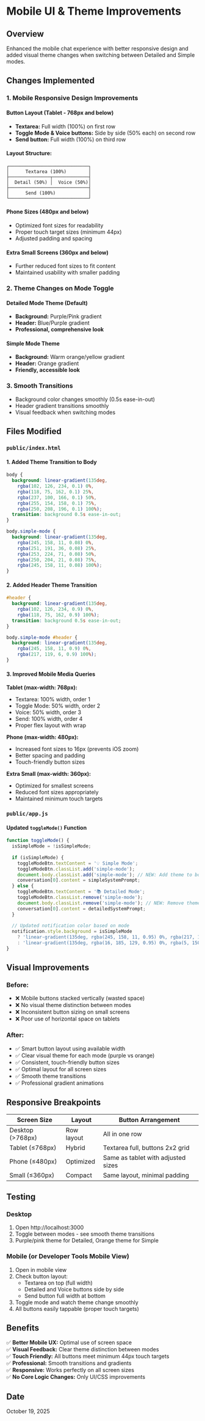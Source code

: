 # Mobile UI & Theme Improvements

## Overview

Enhanced the mobile chat experience with better responsive design and added visual theme changes when switching between Detailed and Simple modes.

## Changes Implemented

### 1. Mobile Responsive Design Improvements

#### Button Layout (Tablet - 768px and below)
- **Textarea:** Full width (100%) on first row
- **Toggle Mode & Voice buttons:** Side by side (50% each) on second row
- **Send button:** Full width (100%) on third row

#### Layout Structure:
```
┌─────────────────────────────┐
│      Textarea (100%)        │
├───────────────┬─────────────┤
│  Detail (50%) │  Voice (50%)│
├─────────────────────────────┤
│      Send (100%)            │
└─────────────────────────────┘
```

#### Phone Sizes (480px and below)
- Optimized font sizes for readability
- Proper touch target sizes (minimum 44px)
- Adjusted padding and spacing

#### Extra Small Screens (360px and below)
- Further reduced font sizes to fit content
- Maintained usability with smaller padding

### 2. Theme Changes on Mode Toggle

#### Detailed Mode Theme (Default)
- **Background:** Purple/Pink gradient
- **Header:** Blue/Purple gradient
- **Professional, comprehensive look**

#### Simple Mode Theme
- **Background:** Warm orange/yellow gradient
- **Header:** Orange gradient
- **Friendly, accessible look**

### 3. Smooth Transitions
- Background color changes smoothly (0.5s ease-in-out)
- Header gradient transitions smoothly
- Visual feedback when switching modes

## Files Modified

### `public/index.html`

#### 1. Added Theme Transition to Body
```css
body { 
  background: linear-gradient(135deg, 
    rgba(102, 126, 234, 0.1) 0%,
    rgba(118, 75, 162, 0.1) 25%,
    rgba(237, 100, 166, 0.1) 50%,
    rgba(255, 154, 158, 0.1) 75%,
    rgba(250, 208, 196, 0.1) 100%);
  transition: background 0.5s ease-in-out;
}

body.simple-mode {
  background: linear-gradient(135deg, 
    rgba(245, 158, 11, 0.08) 0%,
    rgba(251, 191, 36, 0.08) 25%,
    rgba(253, 224, 71, 0.08) 50%,
    rgba(250, 204, 21, 0.08) 75%,
    rgba(245, 158, 11, 0.08) 100%);
}
```

#### 2. Added Header Theme Transition
```css
#header {
  background: linear-gradient(135deg, 
    rgba(102, 126, 234, 0.9) 0%,
    rgba(118, 75, 162, 0.9) 100%);
  transition: background 0.5s ease-in-out;
}

body.simple-mode #header {
  background: linear-gradient(135deg, 
    rgba(245, 158, 11, 0.9) 0%,
    rgba(217, 119, 6, 0.9) 100%);
}
```

#### 3. Improved Mobile Media Queries

**Tablet (max-width: 768px):**
- Textarea: 100% width, order 1
- Toggle Mode: 50% width, order 2
- Voice: 50% width, order 3
- Send: 100% width, order 4
- Proper flex layout with wrap

**Phone (max-width: 480px):**
- Increased font sizes to 16px (prevents iOS zoom)
- Better spacing and padding
- Touch-friendly button sizes

**Extra Small (max-width: 360px):**
- Optimized for smallest screens
- Reduced font sizes appropriately
- Maintained minimum touch targets

### `public/app.js`

#### Updated `toggleMode()` Function
```javascript
function toggleMode() {
  isSimpleMode = !isSimpleMode;
  
  if (isSimpleMode) {
    toggleModeBtn.textContent = '💡 Simple Mode';
    toggleModeBtn.classList.add('simple-mode');
    document.body.classList.add('simple-mode'); // NEW: Add theme to body
    conversation[0].content = simpleSystemPrompt;
  } else {
    toggleModeBtn.textContent = '📚 Detailed Mode';
    toggleModeBtn.classList.remove('simple-mode');
    document.body.classList.remove('simple-mode'); // NEW: Remove theme from body
    conversation[0].content = detailedSystemPrompt;
  }
  
  // Updated notification color based on mode
  notification.style.background = isSimpleMode 
    ? 'linear-gradient(135deg, rgba(245, 158, 11, 0.95) 0%, rgba(217, 119, 6, 0.95) 100%)'
    : 'linear-gradient(135deg, rgba(16, 185, 129, 0.95) 0%, rgba(5, 150, 105, 0.95) 100%)';
}
```

## Visual Improvements

### Before:
- ❌ Mobile buttons stacked vertically (wasted space)
- ❌ No visual theme distinction between modes
- ❌ Inconsistent button sizing on small screens
- ❌ Poor use of horizontal space on tablets

### After:
- ✅ Smart button layout using available width
- ✅ Clear visual theme for each mode (purple vs orange)
- ✅ Consistent, touch-friendly button sizes
- ✅ Optimal layout for all screen sizes
- ✅ Smooth theme transitions
- ✅ Professional gradient animations

## Responsive Breakpoints

| Screen Size | Layout | Button Arrangement |
|-------------|--------|-------------------|
| Desktop (>768px) | Row layout | All in one row |
| Tablet (≤768px) | Hybrid | Textarea full, buttons 2x2 grid |
| Phone (≤480px) | Optimized | Same as tablet with adjusted sizes |
| Small (≤360px) | Compact | Same layout, minimal padding |

## Testing

### Desktop
1. Open http://localhost:3000
2. Toggle between modes - see smooth theme transitions
3. Purple/pink theme for Detailed, Orange theme for Simple

### Mobile (or Developer Tools Mobile View)
1. Open in mobile view
2. Check button layout:
   - Textarea on top (full width)
   - Detailed and Voice buttons side by side
   - Send button full width at bottom
3. Toggle mode and watch theme change smoothly
4. All buttons easily tappable (proper touch targets)

## Benefits

✅ **Better Mobile UX:** Optimal use of screen space  
✅ **Visual Feedback:** Clear theme distinction between modes  
✅ **Touch Friendly:** All buttons meet minimum 44px touch targets  
✅ **Professional:** Smooth transitions and gradients  
✅ **Responsive:** Works perfectly on all screen sizes  
✅ **No Core Logic Changes:** Only UI/CSS improvements  

## Date
October 19, 2025
